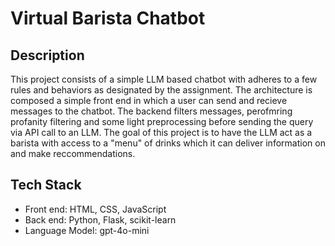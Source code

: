 # Virtual Barista Chatbot

## Description
This project consists of a simple LLM based chatbot with adheres to a few rules and behaviors as designated by the assignment. The architecture is composed a simple front end in which a user can send and recieve messages to the chatbot. The backend filters messages, perofmring profanity filtering and some light preprocessing before sending the query via API call to an LLM. The goal of this project is to have the LLM act as a barista with access to a "menu" of drinks which it can deliver information on and make reccommendations. 

## Tech Stack
- Front end: HTML, CSS, JavaScript
- Back end: Python, Flask, scikit-learn
- Language Model: gpt-4o-mini
